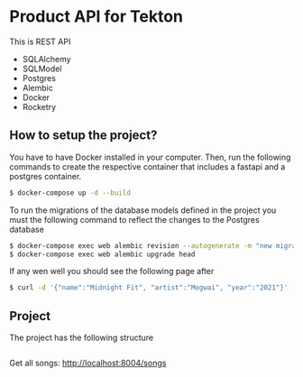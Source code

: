 # Product API for Tekton

This is REST API
- SQLAlchemy
- SQLModel
- Postgres
- Alembic
- Docker
- Rocketry


## How to setup the project?

You have to have Docker installed in your computer. Then, run the following commands to create the
respective container that includes a fastapi and a postgres container.

```sh
$ docker-compose up -d --build
```

To run the migrations of the database models defined in the project you must the following command
to reflect the changes to the Postgres database
```sh
$ docker-compose exec web alembic revision --autogenerate -m "new migration"
$ docker-compose exec web alembic upgrade head
```

If any wen well you should see the following page after 

```sh
$ curl -d '{"name":"Midnight Fit", "artist":"Mogwai", "year":"2021"}' -H "Content-Type: application/json" -X POST http://localhost:8004/songs
```

## Project

The project has the following structure

```

```

Get all songs: [http://localhost:8004/songs](http://localhost:8004/songs)
